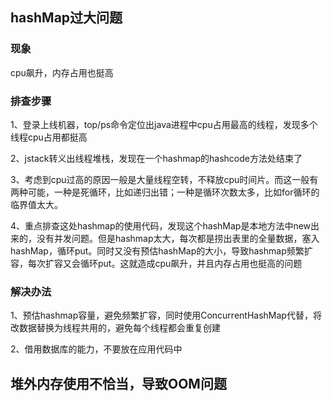 ## hashMap过大问题

### 现象

cpu飙升，内存占用也挺高

### 排查步骤

1、登录上线机器，top/ps命令定位出java进程中cpu占用最高的线程，发现多个线程cpu占用都挺高

2、jstack转义出线程堆栈，发现在一个hashmap的hashcode方法处结束了

3、考虑到cpu过高的原因一般是大量线程空转，不释放cpu时间片。而这一般有两种可能，一种是死循环，比如递归出错；一种是循环次数太多，比如for循环的临界值太大。

4、重点排查这处hashmap的使用代码，发现这个hashMap是本地方法中new出来的，没有并发问题。但是hashmap太大，每次都是捞出表里的全量数据，塞入hashMap，循环put。同时又没有预估hashMap的大小，导致hashmap频繁扩容，每次扩容又会循环put。这就造成cpu飙升，并且内存占用也挺高的问题

### 解决办法

1、预估hashmap容量，避免频繁扩容，同时使用ConcurrentHashMap代替，将改数据替换为线程共用的，避免每个线程都会重复创建

2、借用数据库的能力，不要放在应用代码中



## 堆外内存使用不恰当，导致OOM问题







